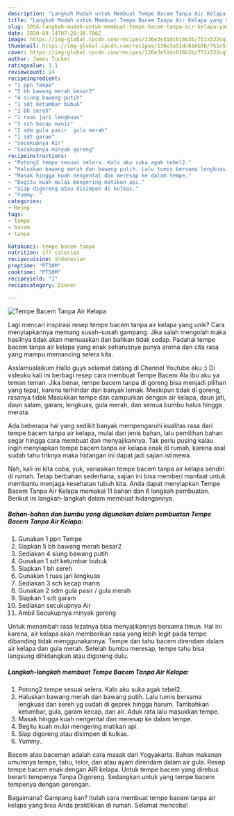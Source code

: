 ```yaml
---
description: "Langkah Mudah untuk Membuat Tempe Bacem Tanpa Air Kelapa yang Sempurna"
title: "Langkah Mudah untuk Membuat Tempe Bacem Tanpa Air Kelapa yang Sempurna"
slug: 3056-langkah-mudah-untuk-membuat-tempe-bacem-tanpa-air-kelapa-yang-sempurna
date: 2020-09-14T07:28:38.706Z
image: https://img-global.cpcdn.com/recipes/136e3e51dc616b3b/751x532cq70/tempe-bacem-tanpa-air-kelapa-foto-resep-utama.jpg
thumbnail: https://img-global.cpcdn.com/recipes/136e3e51dc616b3b/751x532cq70/tempe-bacem-tanpa-air-kelapa-foto-resep-utama.jpg
cover: https://img-global.cpcdn.com/recipes/136e3e51dc616b3b/751x532cq70/tempe-bacem-tanpa-air-kelapa-foto-resep-utama.jpg
author: James Tucker
ratingvalue: 3.1
reviewcount: 14
recipeingredient:
- "1 ppn Tempe"
- "5 bh bawang merah besar2"
- "4 siung bawang putih"
- "1 sdt ketumbar bubuk"
- "1 bh sereh"
- "1 ruas jari lengkuas"
- "3 sch kecap manis"
- "2 sdm gula pasir  gula merah"
- "1 sdt garam"
- "secukupnya Air"
- "Secukupnya minyak goreng"
recipeinstructions:
- "Potong2 tempe sesuai selera. Kalo aku suka agak tebel2."
- "Haluskan bawang merah dan bawang putih. Lalu tumis bersama lengkuas dan sereh yg sudah di geprek hingga harum. Tambahkan ketumbar, gula, garam kecap, dan air. Aduk rata lalu masukkan tempe."
- "Masak hingga kuah nengental dan meresap ke dalam tempe."
- "Begitu kuah mulai mengering matikan api."
- "Siap digoreng atau disimpen di kulkas."
- "Yummy.."
categories:
- Resep
tags:
- tempe
- bacem
- tanpa

katakunci: tempe bacem tanpa 
nutrition: 177 calories
recipecuisine: Indonesian
preptime: "PT30M"
cooktime: "PT50M"
recipeyield: "1"
recipecategory: Dinner

---
```



![Tempe Bacem Tanpa Air Kelapa](https://img-global.cpcdn.com/recipes/136e3e51dc616b3b/751x532cq70/tempe-bacem-tanpa-air-kelapa-foto-resep-utama.jpg)

Lagi mencari inspirasi resep tempe bacem tanpa air kelapa yang unik? Cara menyiapkannya memang susah-susah gampang. Jika salah mengolah maka hasilnya tidak akan memuaskan dan bahkan tidak sedap. Padahal tempe bacem tanpa air kelapa yang enak seharusnya punya aroma dan cita rasa yang mampu memancing selera kita.

Asslamualaikum Hallo guys selamat datang di Channel Youtube aku :) Di videoku kali ini berbagi resep cara membuat Tempe Bacem Ala ibu aku ya teman teman. Jika benar, tempe bacem tanpa di goreng bisa menjadi pilihan yang tepat, karena terhindar dari banyak lemak. Meskipun tidak di goreng, rasanya tidak Masukkan tempe dan campurkan dengan air kelapa, daun jati, daun salam, garam, lengkuas, gula merah, dan semua bumbu halus hingga merata.

Ada beberapa hal yang sedikit banyak mempengaruhi kualitas rasa dari tempe bacem tanpa air kelapa, mulai dari jenis bahan, lalu pemilihan bahan segar hingga cara membuat dan menyajikannya. Tak perlu pusing kalau ingin menyiapkan tempe bacem tanpa air kelapa enak di rumah, karena asal sudah tahu triknya maka hidangan ini dapat jadi sajian istimewa.


Nah, kali ini kita coba, yuk, variasikan tempe bacem tanpa air kelapa sendiri di rumah. Tetap berbahan sederhana, sajian ini bisa memberi manfaat untuk membantu menjaga kesehatan tubuh kita. Anda dapat menyiapkan Tempe Bacem Tanpa Air Kelapa memakai 11 bahan dan 6 langkah pembuatan. Berikut ini langkah-langkah dalam membuat hidangannya.

<!--inarticleads1-->

##### Bahan-bahan dan bumbu yang digunakan dalam pembuatan Tempe Bacem Tanpa Air Kelapa:

1. Gunakan 1 ppn Tempe
1. Siapkan 5 bh bawang merah besar2
1. Sediakan 4 siung bawang putih
1. Gunakan 1 sdt ketumbar bubuk
1. Siapkan 1 bh sereh
1. Gunakan 1 ruas jari lengkuas
1. Sediakan 3 sch kecap manis
1. Gunakan 2 sdm gula pasir / gula merah
1. Siapkan 1 sdt garam
1. Sediakan secukupnya Air
1. Ambil Secukupnya minyak goreng


Untuk menambah rasa lezatnya bisa menyajikannya bersama timun. Hal ini karena, air kelapa akan memberikan rasa yang lebih legit pada tempe dibanding tidak menggunakannya. Tempe dan tahu bacem direndam dalam air kelapa dan gula merah. Setelah bumbu meresap, tempe tahu bisa langsung dihidangkan atau digoreng dulu. 

<!--inarticleads2-->

##### Langkah-langkah membuat Tempe Bacem Tanpa Air Kelapa:

1. Potong2 tempe sesuai selera. Kalo aku suka agak tebel2.
1. Haluskan bawang merah dan bawang putih. Lalu tumis bersama lengkuas dan sereh yg sudah di geprek hingga harum. Tambahkan ketumbar, gula, garam kecap, dan air. Aduk rata lalu masukkan tempe.
1. Masak hingga kuah nengental dan meresap ke dalam tempe.
1. Begitu kuah mulai mengering matikan api.
1. Siap digoreng atau disimpen di kulkas.
1. Yummy..


Bacem atau baceman adalah cara masak dari Yogyakarta. Bahan makanan umumnya tempe, tahu, telor, dan atau ayam direndam dalam air gula. Resep tempe bacem enak dengan AIR kelapa. Untuk tempe bacem yang direbus berarti tempenya Tanpa Digoreng. Sedangkan untuk yang tempe bacem tempenya dengan gorengan. 

Bagaimana? Gampang kan? Itulah cara membuat tempe bacem tanpa air kelapa yang bisa Anda praktikkan di rumah. Selamat mencoba!
